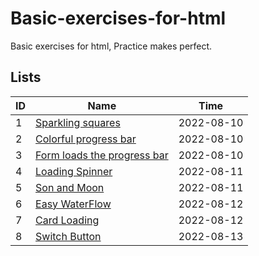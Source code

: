 # Basic-exercises-for-html
Basic exercises for html, Practice makes perfect.

## Lists
| ID  | Name                                                                                                                  | Time       |
| --- | --------------------------------------------------------------------------------------------------------------------- | ---------- |
| 1   | [Sparkling squares](https://inokoe.github.io/Basic-exercises-for-html/Sparkling%20squares/)                           | 2022-08-10 |
| 2   | [Colorful progress bar](https://inokoe.github.io/Basic-exercises-for-html/Colorful%20progress%20bar/)                 | 2022-08-10 |
| 3   | [Form loads the progress bar](https://inokoe.github.io/Basic-exercises-for-html/Form%20loads%20the%20progress%20bar/) | 2022-08-10 |
| 4   | [Loading Spinner](https://inokoe.github.io/Basic-exercises-for-html/Loading%20Spinner)                                | 2022-08-11 |
| 5   | [Son and Moon](https://inokoe.github.io/Basic-exercises-for-html/Sun%20and%20Moon)                                    | 2022-08-11 |
| 6   | [Easy WaterFlow](https://inokoe.github.io/Basic-exercises-for-html/Easy%20WaterFlow)                                  | 2022-08-12 |
| 7   | [Card Loading](https://inokoe.github.io/Basic-exercises-for-html/Card%20Loading)                                      | 2022-08-12 |
| 8   | [Switch Button](https://inokoe.github.io/Basic-exercises-for-html/Switch%20Button)                                    | 2022-08-13 |
